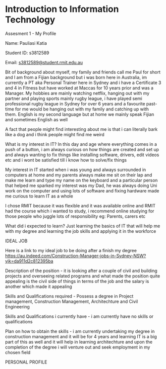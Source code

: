 # Introduction to Information Technology
Assesment 1 - My Profile

Name: Pauliasi Katia

Student ID: s3812589

Email: s3812589@student.rmit.edu.au

Bit of background about myself, my family and friends call me Paul for short and I am from a Fijian background but i was born here in Australia, im currently a PT aka Personal Trainer here in Sydney and i have a Certificate 3 and 4 in Fitness but have worked at Maccas for 10 years prior and was a Manager. My hobbies are mainly watching netflix, hanging out with my partner and playing sports mainly rugby league, i have played semi professional rugby league in Sydney for over 6 years and a favourite past-time for me would be hanging out with my family and catching up with them. English is my second language but at home we mainly speak Fijian and sometimes English as well

A fact that people might find interesting about me is that i can literally bark like a dog and i think people might find me weird 

What is my interest in IT? In this day and age where everything comes in a push of a button, i am always curious on how things are created and set up and always wanting to fix things like installing software, drivers, edit videos etc and i wont be satisfied till i know how to solve/fix things 

My interest in IT started when i was young and always surrounded in computers at home and my parents always make me sit on their lap and make me learn and type my name on the keyboard and a particular person that helped me sparked my interest was my Dad, he was always doing Uni work on the computer and using lots of software and fixing hardware made me curious to learn IT as a whole

I chose RMIT because it was flexible and it was available online and RMIT had the course which i wanted to study, i recommend online studying for those people who juggle lots of responsibility eg: Parents, carers etc 

What did i expected to learn? Just learning the basics of IT that will help me with my degree and learning the job skills and applying it in the workforce


IDEAL JOB

Here is a link to my ideal job to be doing after a finish my degree https://au.indeed.com/Construction-Manager-jobs-in-Sydney-NSW?vjk=da911d2c812395ba

Description of the position - it is looking after a couple of civil and building projects and overseeing related programs and what made the position quite appealing is the civil side of things in terms of the job and the salary is another which made it appealing 

Skills and Qualifications required - Possess a degree in Project management, Construction Management, Architechture and Civil Engineering 

Skills and Qualifications i currently have - i am currently have no skills or qualifications

Plan on how to obtain the skills - i am currently undertaking my degree in construction management and it will be for 4 years and learning IT is a big part of this as well and it will help in learning architechture and upon the completion of the degree i will venture out and seek employment in my chosen field 

PERSONAL PROFILE
